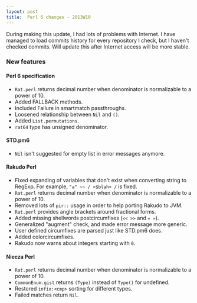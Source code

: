 ```yaml
---
layout: post
title:  Perl 6 changes - 2013W10
---
```

During making this update, I had lots of problems with Internet. I have
managed to load commits history for every repository I check, but I
haven't checked commits. Will update this after Internet access will
be more stable.

### New features
#### Perl 6 specification
* `Rat.perl` returns decimal number when denominator is normalizable
  to a power of 10.
* Added FALLBACK methods.
* Included Failure in smartmatch passthroughs.
* Loosened relationship between `Nil` and `()`.
* Added `List.permutations`.
* `rat64` type has unsigned denominator.

#### STD.pm6
* `Nil` isn't suggested for empty list in error messages anymore.

#### Rakudo Perl
* Fixed expanding of variables that don't exist when converting string
  to RegExp. For example, `"a" ~~ / <$blah> /` is fixed.
* `Rat.perl` returns decimal number when denominator is normalizable
  to a power of 10.
* Removed lots of `pir::` usage in order to help porting Rakudo to JVM.
* `Rat.perl` provides angle brackets around fractional forms.
* Added missing shellwords postcircumfixes (`<< >>` and `« »`).
* Generalized "augment" check, and made error message more generic.
* User defined circumfixes are parsed just like STD.pm6 does.
* Added colorcircumfixes.
* Rakudo now warns about integers starting with `0`.

#### Niecza Perl
* `Rat.perl` returns decimal number when denominator is normalizable
  to a power of 10.
* `CommonEnum.gist` returns `(Type)` instead of `Type()` for undefined.
* Restored `infix:<cmp>` sorting for different types.
* Failed matches return `Nil`.
